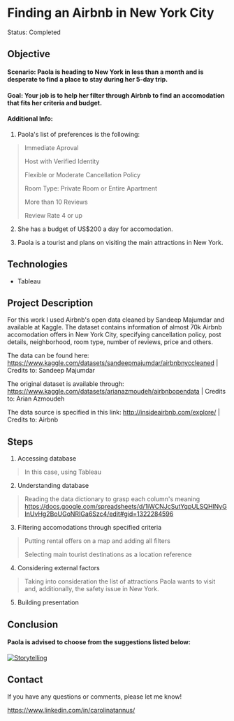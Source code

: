 # Finding an Airbnb in New York City
 
Status: Completed

## Objective
#### Scenario: Paola is heading to New York in less than a month and is desperate to find a place to stay during her 5-day trip. 

#### Goal: Your job is to help her filter through Airbnb to find an accomodation that fits her criteria and budget.

#### Additional Info: 
1) Paola's list of preferences is the following:
> Immediate Aproval
> 
> Host with Verified Identity
> 
> Flexible or Moderate Cancellation Policy
> 
> Room Type: Private Room or Entire Apartment
> 
> More than 10 Reviews
>
> Review Rate 4 or up 

2) She has a budget of US$200 a day for accomodation.

3) Paola is a tourist and plans on visiting the main attractions in New York.

## Technologies
- Tableau

## Project Description
For this work I used Airbnb's open data cleaned by Sandeep Majumdar and available at Kaggle. The dataset contains information of almost 70k Airbnb accomodation offers in New York City, specifying cancellation policy, post details, neighborhood, room type, number of reviews, price and others.

The data can be found here: <https://www.kaggle.com/datasets/sandeepmajumdar/airbnbnyccleaned> | Credits to: Sandeep Majumdar

The original dataset is available through: <https://www.kaggle.com/datasets/arianazmoudeh/airbnbopendata> | Credits to: Arian Azmoudeh

The data source is specified in this link: <http://insideairbnb.com/explore/> | Credits to: Airbnb

## Steps

1) Accessing database
> In this case, using Tableau

2) Understanding database
> Reading the data dictionary to grasp each column's meaning <https://docs.google.com/spreadsheets/d/1iWCNJcSutYqpULSQHlNyGInUvHg2BoUGoNRIGa6Szc4/edit#gid=1322284596>

3) Filtering accomodations through specified criteria
> Putting rental offers on a map and adding all filters
> 
> Selecting main tourist destinations as a location reference

4) Considering external factors
> Taking into consideration the list of attractions Paola wants to visit and, additionally, the safety issue in New York. 

5) Building presentation

## Conclusion

#### Paola is advised to choose from the suggestions listed below:

<div class='tableauPlaceholder' id='viz1662997516031' style='position: relative'><noscript><a href='#'><img alt='Storytelling ' src='https:&#47;&#47;public.tableau.com&#47;static&#47;images&#47;R4&#47;R4RZCJ75X&#47;1_rss.png' style='border: none' /></a></noscript><object class='tableauViz'  style='display:none;'><param name='host_url' value='https%3A%2F%2Fpublic.tableau.com%2F' /> <param name='embed_code_version' value='3' /> <param name='path' value='shared&#47;R4RZCJ75X' /> <param name='toolbar' value='yes' /><param name='static_image' value='https:&#47;&#47;public.tableau.com&#47;static&#47;images&#47;R4&#47;R4RZCJ75X&#47;1.png' /> <param name='animate_transition' value='yes' /><param name='display_static_image' value='yes' /><param name='display_spinner' value='yes' /><param name='display_overlay' value='yes' /><param name='display_count' value='yes' /><param name='language' value='en-GB' /><param name='filter' value='publish=yes' /></object></div>                <script type='text/javascript'>                    var divElement = document.getElementById('viz1662997516031');                    var vizElement = divElement.getElementsByTagName('object')[0];                    vizElement.style.width='1016px';vizElement.style.height='991px';                    var scriptElement = document.createElement('script');                    scriptElement.src = 'https://public.tableau.com/javascripts/api/viz_v1.js';                    vizElement.parentNode.insertBefore(scriptElement, vizElement);                </script>

## Contact
  
If you have any questions or comments, please let me know!
  
https://www.linkedin.com/in/carolinatannus/
